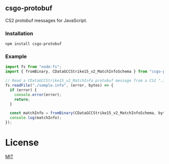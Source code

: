 ## csgo-protobuf

CS2 protobuf messages for JavaScript.

### Installation

`npm install csgo-protobuf`

### Example

```js
import fs from "node:fs";
import { fromBinary, CDataGCCStrike15_v2_MatchInfoSchema } from "csgo-protobuf";

// Read a CDataGCCStrike15_v2_MatchInfo protobuf message from a CS2 ".info" file.
fs.readFile("./sample.info", (error, bytes) => {
  if (error) {
    console.error(error);
    return;
  }

  const matchInfo = fromBinary(CDataGCCStrike15_v2_MatchInfoSchema, bytes);
  console.log(matchInfo);
});
```

# License

[MIT](https://github.com/akiver/csgo-protobuf/blob/main/LICENSE)

